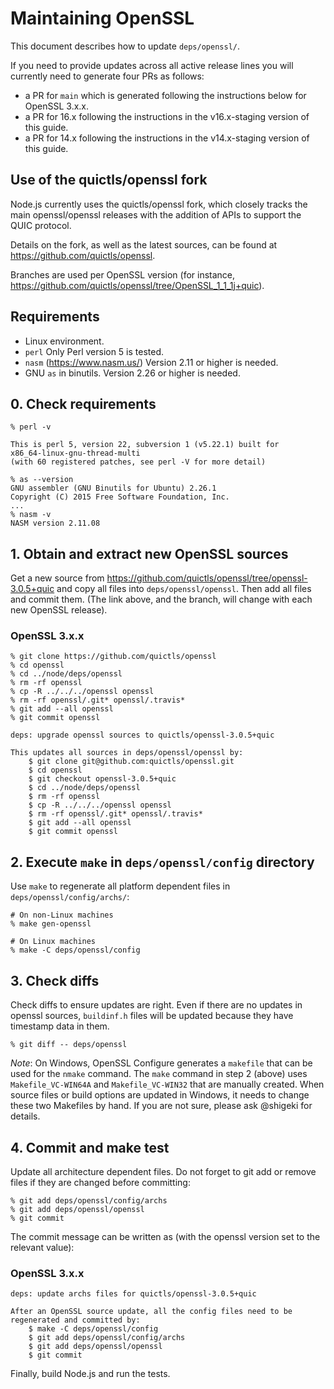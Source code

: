 # Maintaining OpenSSL

This document describes how to update `deps/openssl/`.

If you need to provide updates across all active release lines you will
currently need to generate four PRs as follows:

* a PR for `main` which is generated following the instructions
  below for OpenSSL 3.x.x.
* a PR for 16.x following the instructions in the v16.x-staging version
  of this guide.
* a PR for 14.x following the instructions in the v14.x-staging version
  of this guide.

## Use of the quictls/openssl fork

Node.js currently uses the quictls/openssl fork, which closely tracks
the main openssl/openssl releases with the addition of APIs to support
the QUIC protocol.

Details on the fork, as well as the latest sources, can be found at
<https://github.com/quictls/openssl>.

Branches are used per OpenSSL version (for instance,
<https://github.com/quictls/openssl/tree/OpenSSL_1_1_1j+quic>).

## Requirements

* Linux environment.
* `perl` Only Perl version 5 is tested.
* `nasm` (<https://www.nasm.us/>) Version 2.11 or higher is needed.
* GNU `as` in binutils. Version 2.26 or higher is needed.

## 0. Check requirements

```console
% perl -v

This is perl 5, version 22, subversion 1 (v5.22.1) built for
x86_64-linux-gnu-thread-multi
(with 60 registered patches, see perl -V for more detail)

% as --version
GNU assembler (GNU Binutils for Ubuntu) 2.26.1
Copyright (C) 2015 Free Software Foundation, Inc.
...
% nasm -v
NASM version 2.11.08
```

## 1. Obtain and extract new OpenSSL sources

Get a new source from <https://github.com/quictls/openssl/tree/openssl-3.0.5+quic>
and copy all files into `deps/openssl/openssl`. Then add all files and commit
them. (The link above, and the branch, will change with each new OpenSSL
release).

### OpenSSL 3.x.x

```console
% git clone https://github.com/quictls/openssl
% cd openssl
% cd ../node/deps/openssl
% rm -rf openssl
% cp -R ../../../openssl openssl
% rm -rf openssl/.git* openssl/.travis*
% git add --all openssl
% git commit openssl
```

```text
deps: upgrade openssl sources to quictls/openssl-3.0.5+quic

This updates all sources in deps/openssl/openssl by:
    $ git clone git@github.com:quictls/openssl.git
    $ cd openssl
    $ git checkout openssl-3.0.5+quic
    $ cd ../node/deps/openssl
    $ rm -rf openssl
    $ cp -R ../../../openssl openssl
    $ rm -rf openssl/.git* openssl/.travis*
    $ git add --all openssl
    $ git commit openssl
```

## 2. Execute `make` in `deps/openssl/config` directory

Use `make` to regenerate all platform dependent files in
`deps/openssl/config/archs/`:

```console
# On non-Linux machines
% make gen-openssl

# On Linux machines
% make -C deps/openssl/config
```

## 3. Check diffs

Check diffs to ensure updates are right. Even if there are no updates in openssl
sources, `buildinf.h` files will be updated because they have timestamp
data in them.

```console
% git diff -- deps/openssl
```

_Note_: On Windows, OpenSSL Configure generates a `makefile` that can be
used for the `nmake` command. The `make` command in step 2 (above) uses
`Makefile_VC-WIN64A` and `Makefile_VC-WIN32` that are manually
created. When source files or build options are updated in Windows,
it needs to change these two Makefiles by hand. If you are not sure,
please ask @shigeki for details.

## 4. Commit and make test

Update all architecture dependent files. Do not forget to git add or remove
files if they are changed before committing:

```console
% git add deps/openssl/config/archs
% git add deps/openssl/openssl
% git commit
```

The commit message can be written as (with the openssl version set
to the relevant value):

### OpenSSL 3.x.x

```text
deps: update archs files for quictls/openssl-3.0.5+quic

After an OpenSSL source update, all the config files need to be
regenerated and committed by:
    $ make -C deps/openssl/config
    $ git add deps/openssl/config/archs
    $ git add deps/openssl/openssl
    $ git commit
```

Finally, build Node.js and run the tests.
